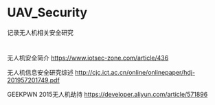 # UAV_Security
记录无人机相关安全研究
# 
无人机安全简介  https://www.iotsec-zone.com/article/436

无人机信息安全研究综述 http://cjc.ict.ac.cn/online/onlinepaper/hdj-201957201749.pdf

GEEKPWN 2015无人机劫持 https://developer.aliyun.com/article/571896